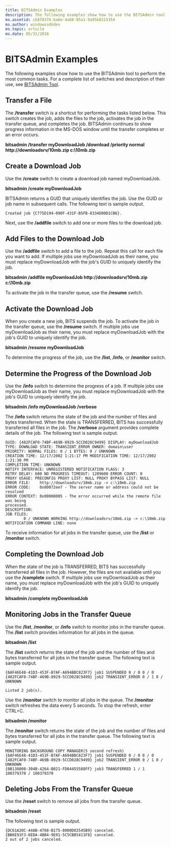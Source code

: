 ```yaml
---
title: BITSAdmin Examples
description: The following examples show how to use the BITSAdmin tool to perform the most common tasks. For a complete list of switches and description of their use, see BITSAdmin Tool.
ms.assetid: cb8f8374-ba6e-4a68-85a1-9a95b8215354
ms.author: windowssdkdev
ms.topic: article
ms.date: 05/31/2018
---
```


# BITSAdmin Examples

The following examples show how to use the BITSAdmin tool to perform the most common tasks. For a complete list of switches and description of their use, see [BITSAdmin Tool](bitsadmin-tool.md).

## Transfer a File

The **/transfer** switch is a shortcut for performing the tasks listed below. This switch creates the job, adds the files to the job, activates the job in the transfer queue, and completes the job. BITSAdmin continues to show progress information in the MS-DOS window until the transfer completes or an error occurs.

**bitsadmin /transfer myDownloadJob /download /priority normal http://downloadsrv/10mb.zip c:\\10mb.zip**

## Create a Download Job

Use the **/create** switch to create a download job named myDownloadJob.

**bitsadmin /create myDownloadJob**

BITSAdmin returns a GUID that uniquely identifies the job. Use the GUID or job name in subsequent calls. The following text is sample output.

``` syntax
Created job {C775D194-090F-431F-B5FB-8334D00D1CB6}.
```

Next, use the **/addfile** switch to add one or more files to the download job.

## Add Files to the Download Job

Use the **/addfile** switch to add a file to the job. Repeat this call for each file you want to add. If multiple jobs use myDownloadJob as their name, you must replace myDownloadJob with the job's GUID to uniquely identify the job.

**bitsadmin /addfile myDownloadJob http://downloadsrv/10mb.zip c:\\10mb.zip**

To activate the job in the transfer queue, use the **/resume** switch.

## Activate the Download Job

When you create a new job, BITS suspends the job. To activate the job in the transfer queue, use the **/resume** switch. If multiple jobs use myDownloadJob as their name, you must replace myDownloadJob with the job's GUID to uniquely identify the job.

**bitsadmin /resume myDownloadJob**

To determine the progress of the job, use the **/list**, **/info**, or **/monitor** switch.

## Determine the Progress of the Download Job

Use the **/info** switch to determine the progress of a job. If multiple jobs use myDownloadJob as their name, you must replace myDownloadJob with the job's GUID to uniquely identify the job.

**bitsadmin /info myDownloadJob /verbose**

The **/info** switch returns the state of the job and the number of files and bytes transferred. When the state is TRANSFERRED, BITS has successfully transferred all files in the job. The **/verbose** argument provides complete details of the job. The following text is sample output.

``` syntax
GUID: {482FCAF0-74BF-469B-8929-5CCD028C9499} DISPLAY: myDownloadJob
TYPE: DOWNLOAD STATE: TRANSIENT_ERROR OWNER: domain\user
PRIORITY: NORMAL FILES: 0 / 1 BYTES: 0 / UNKNOWN
CREATION TIME: 12/17/2002 1:21:17 PM MODIFICATION TIME: 12/17/2002 1:21:30 PM
COMPLETION TIME: UNKNOWN
NOTIFY INTERFACE: UNREGISTERED NOTIFICATION FLAGS: 3
RETRY DELAY: 600 NO PROGRESS TIMEOUT: 1209600 ERROR COUNT: 0
PROXY USAGE: PRECONFIG PROXY LIST: NULL PROXY BYPASS LIST: NULL
ERROR FILE:    http://downloadsrv/10mb.zip -> c:\10mb.zip
ERROR CODE:    0x80072ee7 - The server name or address could not be resolved
ERROR CONTEXT: 0x00000005 - The error occurred while the remote file was being 
processed.
DESCRIPTION:
JOB FILES:
        0 / UNKNOWN WORKING http://downloadsrv/10mb.zip -> c:\10mb.zip
NOTIFICATION COMMAND LINE: none
```

To receive information for all jobs in the transfer queue, use the **/list** or **/monitor** switch.

## Completing the Download Job

When the state of the job is TRANSFERRED, BITS has successfully transferred all files in the job. However, the files are not available until you use the **/complete** switch. If multiple jobs use myDownloadJob as their name, you must replace myDownloadJob with the job's GUID to uniquely identify the job.

**bitsadmin /complete myDownloadJob**

## Monitoring Jobs in the Transfer Queue

Use the **/list**, **/monitor**, or **/info** switch to monitor jobs in the transfer queue. The **/list** switch provides information for all jobs in the queue.

**bitsadmin /list**

The **/list** switch returns the state of the job and the number of files and bytes transferred for all jobs in the transfer queue. The following text is sample output.

``` syntax
{6AF46E48-41D3-453F-B7AF-A694BBC823F7} job1 SUSPENDED 0 / 0 0 / 0
{482FCAF0-74BF-469B-8929-5CCD028C9499} job2 TRANSIENT_ERROR 0 / 1 0 / UNKNOWN

Listed 2 job(s).
```

Use the **/monitor** switch to monitor all jobs in the queue. The **/monitor** switch refreshes the data every 5 seconds. To stop the refresh, enter CTRL+C.

**bitsadmin /monitor**

The **/monitor** switch returns the state of the job and the number of files and bytes transferred for all jobs in the transfer queue. The following text is sample output.

``` syntax
MONITORING BACKGROUND COPY MANAGER(5 second refresh)
{6AF46E48-41D3-453F-B7AF-A694BBC823F7} job1 SUSPENDED 0 / 0 0 / 0
{482FCAF0-74BF-469B-8929-5CCD028C9499} job2 TRANSIENT_ERROR 0 / 1 0 / UNKNOWN
{0B138008-304B-4264-B021-FD04455588FF} job3 TRANSFERRED 1 / 1 100379370 / 100379370
```

## Deleting Jobs From the Transfer Queue

Use the **/reset** switch to remove all jobs from the transfer queue.

**bitsadmin /reset**

The following text is sample output.

``` syntax
{DC61A20C-44AB-4768-B175-8000D02545B9} canceled.
{BB6E91F3-6EDA-4BB4-9E01-5C5CBB5411F8} canceled.
2 out of 2 jobs canceled.
```

 

 




